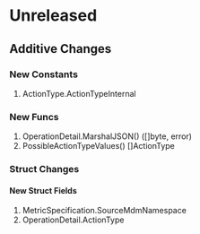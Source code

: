 # Unreleased

## Additive Changes

### New Constants

1. ActionType.ActionTypeInternal

### New Funcs

1. OperationDetail.MarshalJSON() ([]byte, error)
1. PossibleActionTypeValues() []ActionType

### Struct Changes

#### New Struct Fields

1. MetricSpecification.SourceMdmNamespace
1. OperationDetail.ActionType
